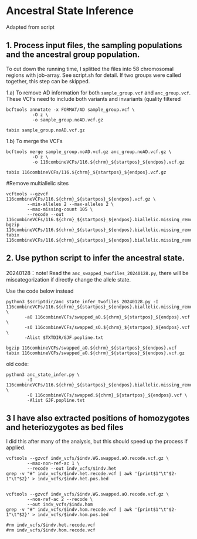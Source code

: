 # Ancestral State Inference
Adapted from script

## 1. Process input files, the sampling populations and the ancestral group population. 
To cut down the running time, I splitted the files into 58 chromosomal regions with job-array. See script.sh for detail.
If two groups were called together, this step can be skipped. 

1.a) To remove AD information for both ```sample_group.vcf``` and ```anc_group.vcf```. These VCFs need to include both variants and invariants (quality filtered
```
bcftools annotate -x FORMAT/AD sample_group.vcf \
          -O z \
          -o sample_group.noAD.vcf.gz

tabix sample_group.noAD.vcf.gz
```

1.b) To merge the VCFs

```
bcftools merge sample_group.noAD.vcf.gz anc_group.noAD.vcf.gz \
          -O z \
          -o 116combineVCFs/116.${chrm}_${startpos}_${endpos}.vcf.gz

tabix 116combineVCFs/116.${chrm}_${startpos}_${endpos}.vcf.gz
```
#Remove multiallelic sites

```
vcftools --gzvcf 116combineVCFs/116.${chrm}_${startpos}_${endpos}.vcf.gz \
        --min-alleles 2 --max-alleles 2 \
        --max-missing-count 105 \
        --recode --out 116combineVCFs/116.${chrm}_${startpos}_${endpos}.biallelic.missing_removed
bgzip 116combineVCFs/116.${chrm}_${startpos}_${endpos}.biallelic.missing_removed.recode.vcf
tabix 116combineVCFs/116.${chrm}_${startpos}_${endpos}.biallelic.missing_removed.recode.vcf.gz

```
## 2. Use python script to infer the ancestral state. 
20240128：note! Read the ```anc_swapped_twofiles_20240128.py```, there will be miscategorization if directly change the allele state. 

Use the code below instead
```
python3 $scriptdir/anc_state_infer_twofiles_20240128.py -I 116combineVCFs/116.${chrm}_${startpos}_${endpos}.biallelic.missing_removed.recode.vcf.gz \
       -aO 116combineVCFs/swapped_aO.${chrm}_${startpos}_${endpos}.vcf \
       -sO 116combineVCFs/swapped_sO.${chrm}_${startpos}_${endpos}.vcf \
       -Alist $TXTDIR/GJF.popline.txt

bgzip 116combineVCFs/swapped_aO.${chrm}_${startpos}_${endpos}.vcf
tabix 116combineVCFs/swapped_aO.${chrm}_${startpos}_${endpos}.vcf.gz
```


old code:
```
python3 anc_state_infer.py \
        -I 116combineVCFs/116.${chrm}_${startpos}_${endpos}.biallelic.missing_removed.recode.vcf.gz \
        -O 116combineVCFs/swapped.${chrm}_${startpos}_${endpos}.vcf \
        -Alist GJF.popline.txt
```


## 3 I have also extracted positions of homozygotes and heteriozygotes as bed files

I did this after many of the analysis, but this should speed up the process if applied. 


```
vcftools --gzvcf indv_vcfs/$indv.WG.swapped.aO.recode.vcf.gz \
        --max-non-ref-ac 1 \
        --recode --out indv_vcfs/$indv.het
grep -v "#" indv_vcfs/$indv.het.recode.vcf | awk '{print$1"\t"$2-1"\t"$2}' > indv_vcfs/$indv.het.pos.bed


vcftools --gzvcf indv_vcfs/$indv.WG.swapped.aO.recode.vcf.gz \
        --non-ref-ac 2 --recode \
        --out indv_vcfs/$indv.hom
grep -v "#" indv_vcfs/$indv.hom.recode.vcf | awk '{print$1"\t"$2-1"\t"$2}' > indv_vcfs/$indv.hom.pos.bed

#rm indv_vcfs/$indv.het.recode.vcf 
#rm indv_vcfs/$indv.hom.recode.vcf
```
